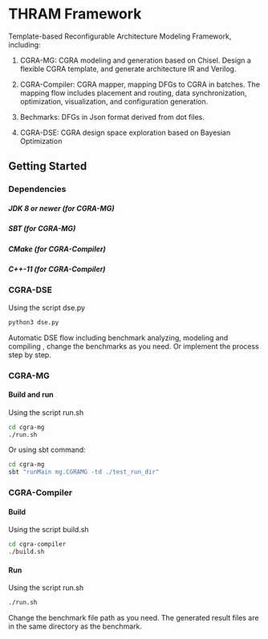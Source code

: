 THRAM Framework
=======================

Template-based Reconfigurable Architecture Modeling Framework, including:

1. CGRA-MG: CGRA modeling and generation based on Chisel. Design a flexible CGRA template, and generate architecture IR and Verilog. 

2. CGRA-Compiler: CGRA mapper, mapping DFGs to CGRA in batches. The mapping flow includes placement and routing, data synchronization, optimization, visualization, and configuration generation.

3. Bechmarks: DFGs in Json format derived from dot files.

4. CGRA-DSE: CGRA design space exploration based on Bayesian Optimization


## Getting Started


### Dependencies

##### JDK 8 or newer (for CGRA-MG)

##### SBT (for CGRA-MG)

##### CMake  (for CGRA-Compiler)

##### C++-11 (for CGRA-Compiler)




### CGRA-DSE
Using the script dse.py
```sh
python3 dse.py
```
Automatic DSE flow including benchmark analyzing, modeling and compiling , change the benchmarks as you need. Or implement the process step by step.

### CGRA-MG

#### Build and run

Using the script run.sh
```sh
cd cgra-mg
./run.sh
```

Or using sbt command:
```sh
cd cgra-mg
sbt "runMain mg.CGRAMG -td ./test_run_dir"
```


### CGRA-Compiler

#### Build

Using the script build.sh
```sh
cd cgra-compiler
./build.sh
```

#### Run

Using the script run.sh
```sh
./run.sh
```

Change the benchmark file path as you need.
The generated result files are in the same directory as the benchmark.



